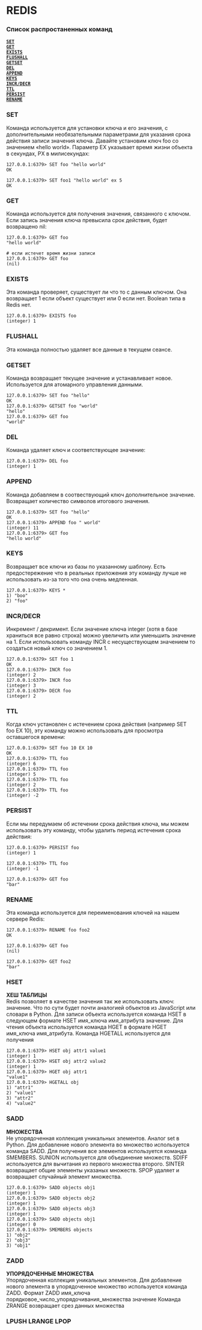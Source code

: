 # REDIS

### Список распростаненных команд
**[`SET`](#)**\
**[`GET`](#)**\
**[`EXISTS`](#)**\
**[`FLUSHALL`](#)**\
**[`GETSET`](#)**\
**[`DEL`](#)**\
**[`APPEND`](#)**\
**[`KEYS`](#)**\
**[`INCR/DECR`](#)**\
**[`TTL`](#)**\
**[`PERSIST`](#)**\
**[`RENAME`](#)**

### SET
Команда используется для установки ключа и его значения, с дополнительными
необязательными параметрами для указания срока действия записи значения ключа.
Давайте установим ключ foo со значением «hello world». Параметр EX указывает 
время жизни объекта в секундах, PX в милисекундах:
```
127.0.0.1:6379> SET foo "hello world"
OK

127.0.0.1:6379> SET foo1 "hello world" ex 5
OK
```

### GET
Команда используется для получения значения, связанного с ключом. Если запись
значения ключа превысила срок действия, будет возвращено nil:
```
127.0.0.1:6379> GET foo
"hello world"

# если истечет время жизни записи
127.0.0.1:6379> GET foo
(nil)
```

### EXISTS
Эта команда проверяет, существует ли что то с данным ключом. Она возвращает
1 если объект существует или 0 если нет. Boolean типа в Redis нет.
```
127.0.0.1:6379> EXISTS foo
(integer) 1
```

### FLUSHALL
Эта команда полностью удаляет все данные в текущем сеансе.

### GETSET
Команда возвращает текущее значение и устанавливает новое. Используется для
атомарного управления данными.
```
127.0.0.1:6379> SET foo "hello"
OK
127.0.0.1:6379> GETSET foo "world"
"hello"
127.0.0.1:6379> GET foo
"world"
```

### DEL
Команда удаляет ключ и соответствующее значение:
```
127.0.0.1:6379> DEL foo
(integer) 1
```

### APPEND
Команда добавляем в соотвествующий ключ дополнительное значение. Возвращает
количество символов итогового значения.
```
127.0.0.1:6379> SET foo "hello"
OK
127.0.0.1:6379> APPEND foo " world"
(integer) 11
127.0.0.1:6379> GET foo
"hello world"
```

### KEYS
Возвращает все ключи из базы по указанному шаблону. Есть предостережение
что в реальных приложения эту команду лучше не использовать из-за того что
она очень медленная.
```
127.0.0.1:6379> KEYS *
1) "boo"
2) "foo"
```

### INCR/DECR
Инкремент / декримент. Если значение ключа integer (хотя в базе храниться
все равно строка) можно увеличить или уменьшить значение на 1. Если
использовать команду INCR с несуществующем значением то создаться новый
ключ со значением 1.
```
127.0.0.1:6379> SET foo 1
OK
127.0.0.1:6379> INCR foo
(integer) 2
127.0.0.1:6379> INCR foo
(integer) 3
127.0.0.1:6379> DECR foo
(integer) 2
```

### TTL
Когда ключ установлен с истечением срока действия (например SET foo EX 10), 
эту команду можно использовать для просмотра оставшегося времени:
```
127.0.0.1:6379> SET foo 10 EX 10
OK
127.0.0.1:6379> TTL foo
(integer) 6
127.0.0.1:6379> TTL foo
(integer) 5
127.0.0.1:6379> TTL foo
(integer) 2
127.0.0.1:6379> TTL foo
(integer) -2
```

### PERSIST
Если мы передумаем об истечении срока действия ключа, мы можем использовать
эту команду, чтобы удалить период истечения срока действия:
```
127.0.0.1:6379> PERSIST foo
(integer) 1

127.0.0.1:6379> TTL foo
(integer) -1

127.0.0.1:6379> GET foo
"bar"
```

### RENAME
Эта команда используется для переименования ключей на нашем сервере Redis:
```
127.0.0.1:6379> RENAME foo foo2
OK

127.0.0.1:6379> GET foo
(nil)

127.0.0.1:6379> GET foo2
"bar"
```

### HSET
**ХЕШ ТАБЛИЦЫ**\
Redis позволяет в качестве значения так же использовать ключ: значение. 
Что по сути будет почти аналогией объектов из JavaScript или словари в
Python. Для записи объекта используется команда HSET в следующем формате
HSET имя_ключа имя_атрибута значение. Для чтения объекта используется
команда HGET в формате HGET имя_ключа имя_атрибута. Команда HGETALL 
используется для получения
```
127.0.0.1:6379> HSET obj attr1 value1
(integer) 1
127.0.0.1:6379> HSET obj attr2 value2
(integer) 1
127.0.0.1:6379> HGET obj attr1
"value1"
127.0.0.1:6379> HGETALL obj
1) "attr1"
2) "value1"
3) "attr2"
4) "value2"
```

### SADD
**МНОЖЕСТВА**\
Не упорядоченная коллекция уникальных элементов. Аналог set в Python.
Для добавление нового элемента во множество используется команда SADD.
Для получения все элементов используется команда SMEMBERS. SUNION 
используется для объединение множеств. SDIFF используется для вычитания 
из первого множества второго. SINTER возвращает общие элементы указаных
множеств. SPOP удаляет и возвращает случайный элемент множества.
```
127.0.0.1:6379> SADD objects obj1
(integer) 1
127.0.0.1:6379> SADD objects obj2
(integer) 1
127.0.0.1:6379> SADD objects obj3
(integer) 1
127.0.0.1:6379> SADD objects obj1
(integer) 0
127.0.0.1:6379> SMEMBERS objects
1) "obj2"
2) "obj3"
3) "obj1"
```

### ZADD
**УПОРЯДОЧЕННЫЕ МНОЖЕСТВА**\
Упорядоченная коллекция уникальных элементов. Для добавление нового элемента
в упорядоченное множество используется команда ZADD. Формат ZADD имя_ключа 
порядковое_число_упорядочивания_множества значение
Команда ZRANGE возвращает срез данных множества

### LPUSH LRANGE LPOP
